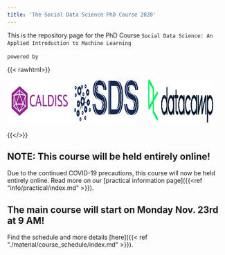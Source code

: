 ```yaml
---
title: 'The Social Data Science PhD Course 2020'
---
```

This is the repository page for the PhD Course 
`Social Data Science: An Applied Introduction to Machine Learning`

`powered by`

{{< rawhtml>}}

<a href="https://www.en.caldiss.aau.dk/"  target="_blank"><img src="caldiss.png" alt="caldisslogo"
    title="caldisslogo" width="150" height="100" /></a>  <a href="https://sds.aau.dk/"  target="_blank"> <img src="sdslogo.png" alt="sdslogo"
    title="SDSlogo" width="150" height="100"/></a> &ensp;&ensp; <a href="https://www.datacamp.com/"  target="_blank"><img src="DataCampLogo.png" alt="datacamplogo"
    title="datacamplogo" width="150" height="100" /></a>
<br />
<br />
{{</>}}

## NOTE: This course will be held entirely online!

Due to the continued COVID-19 precautions, this course will now be held entirely online. Read more on our [practical information page]({{<ref "info/practical/index.md" >}}).



## The main course will start on Monday Nov. 23rd at 9 AM!

Find the schedule and more details [here]({{< ref "./material/course_schedule/index.md" >}}).

